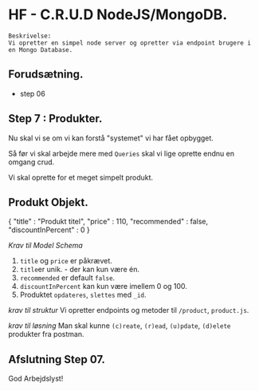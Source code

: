 # HF - C.R.U.D NodeJS/MongoDB.

```
Beskrivelse: 
Vi opretter en simpel node server og opretter via endpoint brugere i en Mongo Database.
```

## Forudsætning.

* step 06

## Step 7 : Produkter.

Nu skal vi se om vi kan forstå "systemet" vi har fået opbygget.

Så før vi skal arbejde mere med `Queries` skal vi lige oprette endnu en omgang crud.

Vi skal oprette for et meget simpelt produkt.

## Produkt Objekt.
{
    "title" : "Produkt titel",
    "price" : 110,
    "recommended" : false,
    "discountInPercent" : 0
}

*Krav til Model Schema* 

1. `title` og `price` er påkrævet.
2. `title`er unik. - der kan kun være én.
2. `recommended` er default `false`.
3. `discountInPercent` kan kun være imellem 0 og 100.
4. Produktet `opdateres`, `slettes` med `_id`.

*krav til struktur*
Vi opretter endpoints og metoder til `/product`, `product.js`.

*krav til løsning*
Man skal kunne `(c)reate`, `(r)ead`, `(u)pdate`, `(d)elete` produkter fra postman.

## Afslutning Step 07.

God Arbejdslyst!





